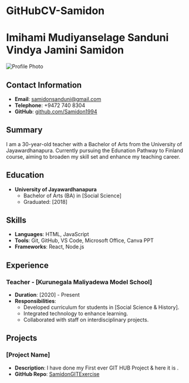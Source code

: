 # GitHubCV-Samidon
# Imihami Mudiyanselage Sanduni Vindya Jamini Samidon
![Profile Photo](./images/profile.jpg)

## Contact Information
- **Email**: samidonsanduni@gmail.com
- **Telephone**: +9472 740 8304
- **GitHub**: [github.com/Samidon1994](https://github.com/Samidon1994)

## Summary
I am a 30-year-old teacher with a Bachelor of Arts from the University of Jayawardhanapura. Currently pursuing the Edunation Pathway to Finland course, aiming to broaden my skill set and enhance my teaching career.

## Education
- **University of Jayawardhanapura**
  - Bachelor of Arts (BA) in [Social Science]
  - Graduated: [2018]
  
## Skills
- **Languages**: HTML, JavaScript
- **Tools**: Git, GitHub, VS Code, Microsoft Office, Canva PPT
- **Frameworks**: React, Node.js

## Experience
### Teacher - [Kurunegala Maliyadewa Model School]
- **Duration**: [2020] - Present
- **Responsibilities**:
  - Developed curriculum for students in [Social Science & History].
  - Integrated technology to enhance learning.
  - Collaborated with staff on interdisciplinary projects.

## Projects
### [Project Name]
- **Description**: I have done my First ever GIT HUB Project & here it is .
- **GitHub Repo**: [SamidonGITExercise](https://github.com/Samidon1994/SamidonGITExercises)

